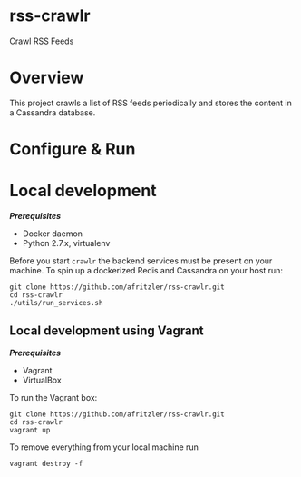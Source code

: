 # rss-crawlr
Crawl RSS Feeds

# Overview

This project crawls a list of RSS feeds periodically and stores the content
in a Cassandra database.

# Configure & Run

# Local development

___Prerequisites___
* Docker daemon
* Python 2.7.x, virtualenv

Before you start `crawlr` the backend services must be present on your machine. To spin up a dockerized Redis
and Cassandra on your host run:

```
git clone https://github.com/afritzler/rss-crawlr.git
cd rss-crawlr
./utils/run_services.sh
```

## Local development using Vagrant

___Prerequisites___
* Vagrant
* VirtualBox

To run the Vagrant box:
```
git clone https://github.com/afritzler/rss-crawlr.git
cd rss-crawlr
vagrant up
```

To remove everything from your local machine run
```
vagrant destroy -f
```
